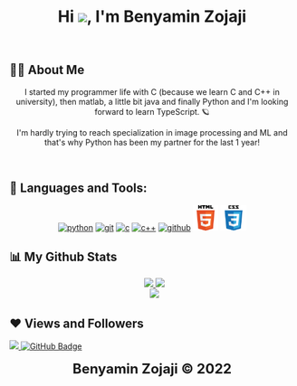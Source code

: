 <h1 align="center">Hi <img src="https://raw.githubusercontent.com/MartinHeinz/MartinHeinz/master/wave.gif" width="30px">, I'm Benyamin Zojaji</h1>
<br/>

<!-- <h2 align="center">My history</h2> -->
## 🙋‍♂️ About Me
<p align="center">
   I started my programmer life with C (because we learn C and C++ in university), then matlab, a little bit java and finally Python and I'm looking forward to learn TypeScript. 🪐
</p>
<p align="center">
   I'm hardly trying to reach specialization in image processing and ML and that's why Python has been my partner for the last 1 year! 
</p>
<br/>

## 🔨 Languages and Tools:
<p align="center"> 
   <a href="https://www.python.org" target="_blank"><img alt="python" width="45" src="https://img.icons8.com/color/48/000000/python.png"/></a>
   <a href="https://git-scm.com/" target="_blank"> <img alt="git" width="45" src="https://img.icons8.com/color/48/000000/git.png"/></a> 
   <a href="http://www.cplusplus.org/" target="_blank"><img alt="c" width="45" src="https://raw.githubusercontent.com/jmnote/z-icons/master/svg/c.svg"></a>
   <a href="http://www.cplusplus.org/" target="_blank"><img alt="c++" width="45" src="https://raw.githubusercontent.com/jmnote/z-icons/master/svg/cpp.svg"></a>
   <a href="https://github.com/" target="_blank"><img alt="github" width="45" src="https://raw.githubusercontent.com/jmnote/z-icons/master/svg/github.svg"></a>
   <a href="https://html.com/" target="_blank"><img alt="html" width="45" src="https://raw.githubusercontent.com/github/explore/80688e429a7d4ef2fca1e82350fe8e3517d3494d/topics/html/html.png"></a>
   <a href="https://html.com/" target="_blank"><img alt="css" width="45" src="https://raw.githubusercontent.com/github/explore/80688e429a7d4ef2fca1e82350fe8e3517d3494d/topics/css/css.png"></a>
   
</p>

## 📊 My Github Stats
<div align="center">&nbsp;
   <a href="#">
   <img width="40%" src="https://github-readme-stats.vercel.app/api?username=benyaminzojaji&count_private=true&include_all_commits=true&show_icons=true&theme=tokyonight&custom_title=GitHub+Stats"/>
   </a>
   <a href="#">
   <img width="40%" src="https://github-readme-streak-stats.herokuapp.com?user=benyaminzojaji&theme=tokyonight"/>
   </a>
</div>

<div align="center">&nbsp;
   <a href="#">
   <img width="40%" src="https://github-readme-stats.vercel.app/api/top-langs/?username=benyaminzojaji&layout=compact&include_all_commits=true&show_icons=true&theme=tokyonight&custom_title=Most+Used+Languages"/>
   </a>
</div>

## ❤ Views and Followers
<a href="https://github.com/Meghna-DAS/github-profile-views-counter">
    <img src="https://komarev.com/ghpvc/?username=BenyaminZojaji">
</a>
<a href="https://github.com/BenyaminZojaji?tab=followers"><img src="https://img.shields.io/github/followers/BenyaminZojaji?label=Followers&style=social" alt="GitHub Badge"></a>


<br/>
<br/>
<div align="center">
   <strong>
   <font size="+2" style="font">
   Benyamin Zojaji © 2022
   </font>
   </strong>
</div>
